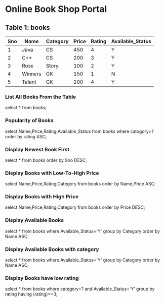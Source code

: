 # Online Book Shop Portal
## Table 1: books
| Sno | Name | Category | Price | Rating | Available_Status |
| -- | -- | -- | -- | -- | -- |
| 1 | Java | CS | 450 | 4 | Y |
| 2 | C++ | CS | 200 | 3 | Y |
| 3 | Rose | Story | 100 | 2 | Y |
| 4 | Winners | GK | 150 | 1 | N |
| 5 | Talent | GK | 200 | 4 | Y |

### List All Books From the Table

select * from books;

### Popularity of Books

select Name,Price,Rating,Available_Status from books where catogory=? order by rating ASC;

### Display Newest Book First

select * from books order by Sno DESC;

### Display Books with Low-To-High Price

select Name,Price,Rating,Category from books order by Name,Price ASC;

### Display Books with High Price

select Name,Price,Rating,Category from books order by Price DESC;

### Display Available Books 

select * from books where Available_Status='Y' group by Category order by Name ASC;

### Display Available Books with category

select * from books where Available_Status='Y' group by Category order by Name ASC;

### Display Books have low rating

select * from books where category=? and Available_Status='Y' group by rating having (rating)>=3; 



